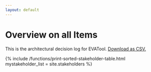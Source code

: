 ```yaml
---
layout: default
---
```


<h1>Overview on all Items</h1>

This is the architectural decision log for EVATool. <a target="_blank" type="application/csv" charset="UTF-8
" href="{{site.baseurl}}/all_decisions.csv">Download as CSV.</a>

{% include /functions/print-sorted-stakeholder-table.html mystakeholder_list = site.stakeholders %}

<!--- {% include /functions/print-sorted-decision-table.html mydecision_list = site.decisions %} --->
